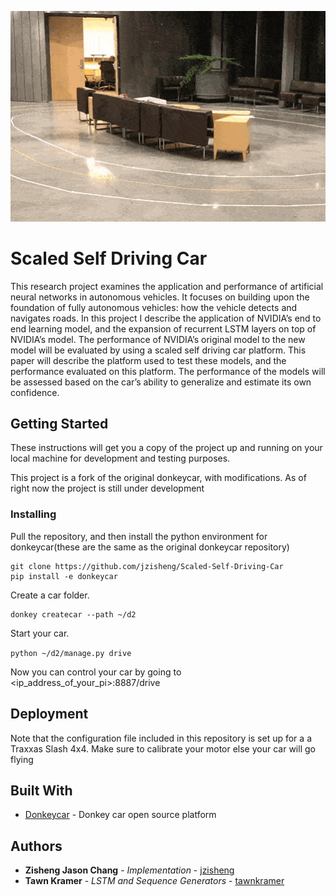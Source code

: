 ![Alt Text](https://raw.githubusercontent.com/jzisheng/Scaled-Self-Driving-Car/master/car_driving.gif)

# Scaled Self Driving Car

This research project examines the application and performance of artificial neural networks in autonomous vehicles. It focuses on building upon the foundation of fully autonomous vehicles: how the vehicle detects and navigates roads. In this project I describe the application of NVIDIA’s end to end learning model, and the expansion of recurrent LSTM layers on top of NVIDIA’s model. The performance of NVIDIA’s original model to the new model will be evaluated by using a scaled self driving car platform. This paper will describe the platform used to test these models, and the performance evaluated on this platform. The performance of the models will be assessed based on the car’s ability to generalize and estimate its own confidence.


## Getting Started

These instructions will get you a copy of the project up and running on your local machine for development and testing purposes.

This project is a fork of the original donkeycar, with modifications. As of right now the project is still under development

### Installing
Pull the repository, and then install the python environment for donkeycar(these are the same as the original donkeycar repository)

```
git clone https://github.com/jzisheng/Scaled-Self-Driving-Car
pip install -e donkeycar
```

Create a car folder.
```
donkey createcar --path ~/d2
```

Start your car.

```python ~/d2/manage.py drive```

Now you can control your car by going to <ip_address_of_your_pi>:8887/drive


## Deployment

Note that the configuration file included in this repository is set up for a a Traxxas Slash 4x4. Make sure to calibrate your motor else your car will go flying
## Built With

* [Donkeycar](https://github.com/wroscoe/donkey/) - Donkey car open source platform



## Authors

* **Zisheng Jason Chang** - *Implementation* - [jzisheng](https://github.com/jzisheng)
* **Tawn Kramer** - *LSTM and Sequence Generators* - [tawnkramer](https://github.com/tawnkramer/donkey/tree/master/donkeycar)


